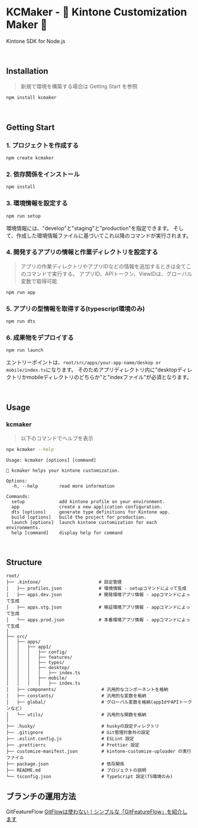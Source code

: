 # KCMaker - 🍳 Kintone Customization Maker 🍳

Kintone SDK for Node.js

<br>

## Installation

> 新規で環境を構築する場合は Getting Start を参照

```bash
npm install kcmaker
```

<br>

## Getting Start

### 1. プロジェクトを作成する

```bash
npm create kcmaker
```

### 2. 依存関係をインストール

```bash
npm install
```

### 3. 環境情報を設定する

```bash
npm run setup
```

環境情報には、"develop"と"staging"と"production"を指定できます。
そして、作成した環境情報ファイルに基づいてこれ以降のコマンドが実行されます。

### 4. 開発するアプリの情報と作業ディレクトリを設定する

> アプリの作業ディレクトリやアプリIDなどの情報を追加するときは全てこのコマンドで実行する。
> アプリID、APIトークン、ViewIDは、グローバル変数で取得可能

```bash
npm run app
```

### 5. アプリの型情報を取得する(typescript環境のみ)

```bash
npm run dts
```

### 6. 成果物をデプロイする

```bash
npm run launch
```

エントリーポイントは、`root/src/apps/your-app-name/deskop or mobile/index.ts`になります。
そのためアプリディレクトリ内に"desktopディレクトリかmobileディレクトリのどちらか"と"indexファイル"が必須となります。

<br>

## Usage

### kcmaker

> 以下のコマンドでヘルプを表示

```bash
npx kcmaker --help
```

```
Usage: kcmaker [options] [command]

🍳 kcmaker helps your kintone customization.

Options:
  -h, --help        read more information

Commands:
  setup             add kintone profile on your environment.
  app               create a new application configuration.
  dts [options]     generate type definitions for Kintone app.
  build [options]   build the project for production.
  launch [options]  launch kintone customization for each environments.
  help [command]    display help for command
```

<br>

## Structure

```
root/
├── .kintone/                      # 設定管理
│   ├── profiles.json              # 環境情報 - setupコマンドによって生成
│   ├── apps.dev.json              # 開発環境アプリ情報 - appコマンドによって生成
│   ├── apps.stg.json              # 検証環境アプリ情報 - appコマンドによって生成
│   └── apps.prod.json             # 本番環境アプリ情報 - appコマンドによって生成
│
├── src/
│   ├── apps/
│   │   ├── app1/
│   │   │   ├── config/
│   │   │   ├── features/
│   │   │   ├── types/
│   │   │   ├── desktop/
│   │   │   │   ├── index.ts
│   │   │   ├── mobile/
│   │   │   │   ├── index.ts
│   ├── components/                 # 汎用的なコンポーネントを格納
│   ├── constants/                  # 汎用的な変数を格納
│   ├── global/                     # グローバル変数を格納(appIdやAPIトークンなど)
│   └── utils/                      # 汎用的な関数を格納
│
├── .husky/                         # huskyの設定ディレクトリ
├── .gitignore                      # Git管理対象外の設定
├── .eslint.config.js               # ESLint 設定
├── .prettierrc                     # Prettier 設定
├── customize-manifest.json         # kintone-customize-uploader の実行ファイル
├── package.json                    # 依存関係
├── README.md                       # プロジェクトの説明
└── tsconfig.json                   # TypeScript 設定(TS環境のみ)
```

## ブランチの運用方法

GitFeatureFlow
[GitFlowは使わない！シンプルな「GitFeatureFlow」を紹介します](https://developers.gnavi.co.jp/entry/GitFeatureFlow/koyama)
